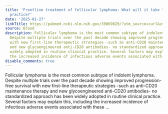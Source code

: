 ```yaml
---
title: 'Frontline treatment of follicular lymphoma: What will it take to change current
  practice?'
date: '2025-01-27'
linkTitle: https://pubmed.ncbi.nlm.nih.gov/39869829/?utm_source=curl&utm_medium=rss&utm_campaign=journals&utm_content=7603509&fc=None&ff=20250128170836&v=2.18.0.post9+e462414
source: Blood
description: Follicular lymphoma is the most common subtype of indolent lymphoma.
  Despite multiple trials over the past decade showing improved progression-free survival
  with new first-line therapeutic strategies -such as anti-CD20 maintenance therapy
  and new glycoengineered anti-CD20 antibodies- no standardized approach has been
  widely adopted in routine clinical practice. Several factors may explain this, including
  the increased incidence of infectious adverse events associated with these ...
disable_comments: true
---
```

Follicular lymphoma is the most common subtype of indolent lymphoma. Despite multiple trials over the past decade showing improved progression-free survival with new first-line therapeutic strategies -such as anti-CD20 maintenance therapy and new glycoengineered anti-CD20 antibodies- no standardized approach has been widely adopted in routine clinical practice. Several factors may explain this, including the increased incidence of infectious adverse events associated with these ...